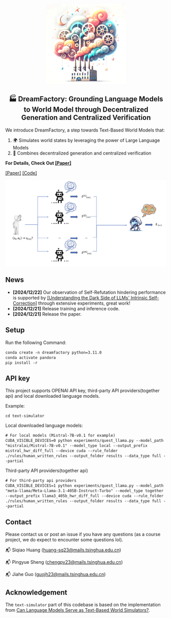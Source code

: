 
<p align="center">
    <img src="assets/icon1.png" width="250"/>
</p>
<h2 align="center"> 🏭 DreamFactory:
Grounding Language Models to World
Model through Decentralized Generation
and Centralized Verification</h2>



We introduce DreamFactory, a step towards Text-Based World Models that:
1. 🌍 Simulates world states by leveraging the power of Large Language Models
2. 🧬 Combines decentralized generation and centralized verification

**For Details, Check Out [[Paper]](https://cloud.tsinghua.edu.cn/f/9611f6eef7114ff7b679/?dl=1)**


[[Paper]](https://cloud.tsinghua.edu.cn/f/9611f6eef7114ff7b679/?dl=1)
[[Code]](https://github.com/knightnemo/nlp-proj.)

<div align=center>
<img src="assets/framework.png" width = "780" alt="struct" align=center />
</div>

## News
- __[2024/12/22]__ Our observation of Self-Refutation hindering performance is supported by [[Understanding the Dark Side of LLMs' Intrinsic Self-Correction]](https://arxiv.org/abs/2412.14959) through extensive experiments, great work!
- __[2024/12/21]__ Release training and inference code.
- __[2024/12/21]__ Release the paper.

## Setup
Run the following Command:
```shell
conda create -n dreamfactory python=3.11.0 
conda activate pandora
pip install -r
```
## API key
This project supports OPENAI API key, third-party API providers(together api) and local downloaded language models.

Example:
```shell
cd text-simulator
```
Local downloaded language models:
```shell
# For local models (Mistral-7B-v0.1 for example)
CUDA_VISIBLE_DEVICES=0 python experiments/quest_llama.py --model_path "mistralai/Mistral-7B-v0.1" --model_type local --output_prefix mistral_hwr_diff_full --device cuda --rule_folder ./rules/human_written_rules --output_folder results --data_type full --partial
```
Third-party API providers(together api)
```shell
# For third-party api providers
CUDA_VISIBLE_DEVICES=1 python experiments/quest_llama.py --model_path "meta-llama/Meta-Llama-3.1-405B-Instruct-Turbo" --model_type together --output_prefix llama3_405b_hwr_diff_full --device cuda --rule_folder ./rules/human_written_rules --output_folder results --data_type full --partial
```
## Contact
Please contact us or post an issue if you have any questions (as a course project, we do expect to encounter some questions lol).

📬 Siqiao Huang (huang-sq23@mails.tsinghua.edu.cn)

📬 Pingyue Sheng (chengpy23@mails.tsinghua.edu.cn)

📬 Jiahe Guo (guojh23@mails.tsinghua.edu.cn)
## Acknowledgement
The `text-simulator` part of this codebase is based on the implementation from [Can Language Models Serve as Text-Based World Simulators?](https://arxiv.org/abs/2406.06485).
